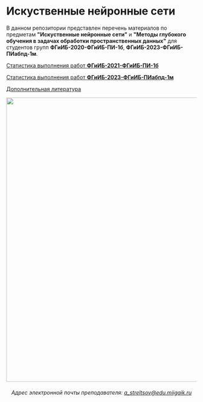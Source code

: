 # Искуственные нейронные сети

В данном репозитории представлен перечень материалов по предметам **"Искуственные нейронные сети"** и **"Методы глубокого обучения в задачах обработки пространственных данных"** для студентов групп **ФГиИБ-2020-ФГиИБ-ПИ-1б**, **ФГиИБ-2023-ФГиИБ-ПИабпд-1м**.

[Статистика выполнения работ **ФГиИБ-2021-ФГиИБ-ПИ-1б**](https://docs.google.com/spreadsheets/d/1qBpsYWvl8fqvgz_q6rkKpieOft9jWfLP23xNwgXzmXQ/edit?usp=sharing)

[Статистика выполнения работ **ФГиИБ-2023-ФГиИБ-ПИабпд-1м**](https://docs.google.com/spreadsheets/d/1WRJnxZSJh88zuMht73nq2yUTefZHyAh2ehw-FnQSAAQ/edit#gid=1533910966)


[Дополнительная литература](https://cloud.mail.ru/public/veX3/Aasf7g7U8)


<div id="header" align="center">
<!--   <img src="https://media.giphy.com/media/v1.Y2lkPTc5MGI3NjExd210MjBvdW80OXZlMTIyZTV1YmtvNWxtb3NxZmc3amYxZW5rM3c3biZlcD12MV9pbnRlcm5hbF9naWZfYnlfaWQmY3Q9Zw/7HAm2aWDviqeQ/giphy.gif" width="150"/> -->
  <img src="https://i.giphy.com/7HAm2aWDviqeQ.webp" width="750"/>
<!--   <img src="https://media.giphy.com/media/v1.Y2lkPTc5MGI3NjExd210MjBvdW80OXZlMTIyZTV1YmtvNWxtb3NxZmc3amYxZW5rM3c3biZlcD12MV9pbnRlcm5hbF9naWZfYnlfaWQmY3Q9Zw/7HAm2aWDviqeQ/giphy.gif" width="125"/>
</div> -->

###### Адрес электронной почты преподавателя: a_streltsov@edu.miigaik.ru
